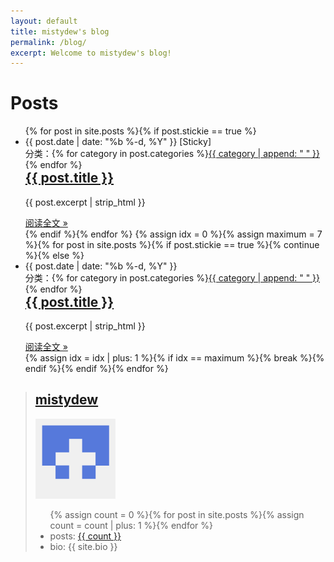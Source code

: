 ```yaml
---
layout: default
title: mistydew's blog
permalink: /blog/
excerpt: Welcome to mistydew's blog!
---
```


<div class="home-left">
  <h1 class="page-heading">Posts</h1>
  <ul class="post-list">
    <!-- This loops through the site posts for sticky -->{% for post in site.posts %}{% if post.stickie == true %}
    <li>
      <span class="post-meta">{{ post.date | date: "%b %-d, %Y" }} [Sticky]</span>
      <span style="float:right;">分类：{% for category in post.categories %}<a class="category" href="{{ site.category }}#{{ category }}-ref">{{ category | append: " " }}</a>{% endfor %}</span>
      <h2>
        <a class="post-link" href="{{ post.url }}">{{ post.title }}</a>
      </h2>
      <div class="excerpt">
        <p>{{ post.excerpt | strip_html }}</p>
      </div>
      <footer>
        <a class="readmore" href="{{ post.url }}">阅读全文 &raquo;</a>
      </footer>
    </li>{% endif %}{% endfor %}
    <!-- This loops through the site posts -->{% assign idx = 0 %}{% assign maximum = 7 %}{% for post in site.posts %}{% if post.stickie == true %}{% continue %}{% else %}
    <li>
      <span class="post-meta">{{ post.date | date: "%b %-d, %Y" }}</span>
      <span style="float:right;">分类：{% for category in post.categories %}<a class="category" href="{{ site.category }}#{{ category }}-ref">{{ category | append: " " }}</a>{% endfor %}</span>
      <h2>
        <a class="post-link" href="{{ post.url }}">{{ post.title }}</a>
      </h2>
      <div class="excerpt">
        <p>{{ post.excerpt | strip_html }}</p>
      </div>
      <footer>
        <a class="readmore" href="{{ post.url }}">阅读全文 &raquo;</a>
      </footer>
    </li>{% assign idx = idx | plus: 1 %}{% if idx == maximum %}{% break %}{% endif %}{% endif %}{% endfor %}
  </ul>
</div>
<div class="home-right">
  <script src='https://www.intensedebate.com/widgets/acctComment/{{ site.site_id }}/4' defer="defer" type='text/javascript'> </script>
  <blockquote class="profile">
    <h2><a href="{{ site.about }}" title="袁子晨">mistydew</a></h2>
    <div>
      <a href="https://github.com/{{ site.github }}" target="_blank"><img class="border" height="128" width="128" alt="@mistydew" src="/assets/images/avatar/29818825.png"></a>
    </div>
    <ul>{% assign count = 0 %}{% for post in site.posts %}{% assign count = count | plus: 1 %}{% endfor %}
      <li>posts: <a href="{{ site.archive }}">{{ count }}</a></li>
      <li>bio: {{ site.bio }}</li>
    </ul>
  </blockquote>
  <script type='text/javascript' defer='defer' src='https://www.intensedebate.com/widgets/blogStats/{{ site.site_id }}'></script>
</div>